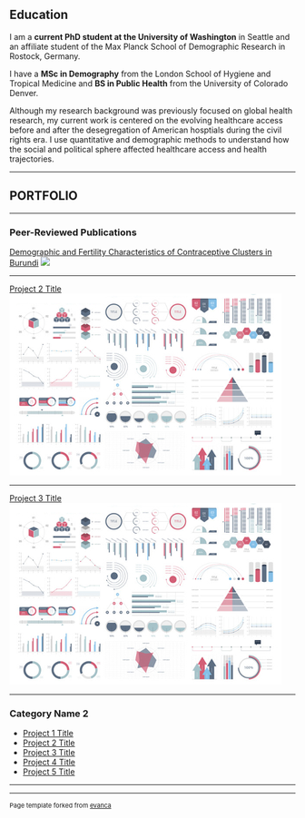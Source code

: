 ## Education

I am a **current PhD student at the University of Washington** in Seattle and an affiliate student of the Max Planck School of Demographic Research in Rostock, Germany.

I have a **MSc in Demography** from the London School of Hygiene and Tropical Medicine and **BS in Public Health** from the University of Colorado Denver.

Although my research background was previously focused on global health research, my current work is centered on the evolving healthcare access before and after the desegregation of American hosptials during the civil rights era. I use quantitative and demographic methods to understand how the social and political sphere affected healthcare access and health trajectories. 

---


## PORTFOLIO

---

### Peer-Reviewed Publications

[Demographic and Fertility Characteristics of Contraceptive Clusters in Burundi](/sample_page)
<img src="images/MacQuarrie2021_.jpg?raw=true"/>

---
[Project 2 Title](/pdf/sample_presentation.pdf)
<img src="images/dummy_thumbnail.jpg?raw=true"/>

---
[Project 3 Title](http://example.com/)
<img src="images/dummy_thumbnail.jpg?raw=true"/>

---

### Category Name 2

- [Project 1 Title](http://example.com/)
- [Project 2 Title](http://example.com/)
- [Project 3 Title](http://example.com/)
- [Project 4 Title](http://example.com/)
- [Project 5 Title](http://example.com/)

---




---
<p style="font-size:11px">Page template forked from <a href="https://github.com/evanca/quick-portfolio">evanca</a></p>
<!-- Remove above link if you don't want to attibute -->
